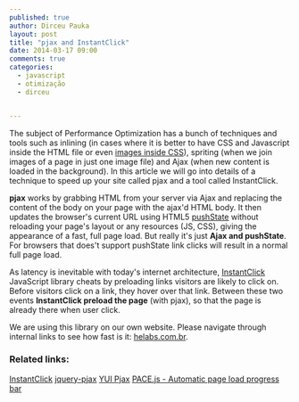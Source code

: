 ```yaml
---
published: true
author: Dirceu Pauka
layout: post
title: "pjax and InstantClick"
date: 2014-03-17 09:00
comments: true
categories:
  - javascript
  - otimização
  - dirceu


---
```


The subject of Performance Optimization has a bunch of techniques and tools such as inlining (in cases where it is better to have CSS and Javascript inside the HTML file or even [images inside CSS](http://stackoverflow.com/questions/1207190/embedding-base64-images)), spriting (when we join images of a page in just one image file) and Ajax (when new content is loaded in the background). In this article we will go into details of a technique to speed up your site called pjax and a tool called InstantClick.

<!--more-->

**pjax** works by grabbing HTML from your server via Ajax and replacing the content of the body on your page with the ajax'd HTML body. It then updates the browser's current URL using HTML5 [pushState](http://badassjs.com/post/840846392/location-hash-is-dead-long-live-html5-pushstate) without reloading your page's layout or any resources (JS, CSS), giving the appearance of a fast, full page load. But really it's just **Ajax and pushState**. For browsers that does't support pushState link clicks will result in a normal full page load.

As latency is inevitable with today's internet architecture, [InstantClick](http://instantclick.io/) JavaScript library cheats by preloading links visitors are likely to click on. Before visitors click on a link, they hover over that link. Between these two events **InstantClick preload the page** (with pjax), so that the page is already there when user click.

We are using this library on our own website. Please navigate through internal links to see how fast is it: [helabs.com.br](http://helabs.com.br/).

### Related links:

[InstantClick](http://instantclick.io/)
[jquery-pjax](https://github.com/defunkt/jquery-pjax)
[YUI Pjax](http://yuilibrary.com/yui/docs/pjax/)
[PACE.js - Automatic page load progress bar](http://github.hubspot.com/pace/docs/welcome/)
